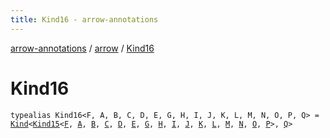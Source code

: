```yaml
---
title: Kind16 - arrow-annotations
---
```


[arrow-annotations](../index.html) / [arrow](index.html) / [Kind16](./-kind16.html)

# Kind16

`typealias Kind16<F, A, B, C, D, E, G, H, I, J, K, L, M, N, O, P, Q> = `[`Kind`](-kind.html)`<`[`Kind15`](-kind15.html)`<`[`F`](-kind16.html#F)`, `[`A`](-kind16.html#A)`, `[`B`](-kind16.html#B)`, `[`C`](-kind16.html#C)`, `[`D`](-kind16.html#D)`, `[`E`](-kind16.html#E)`, `[`G`](-kind16.html#G)`, `[`H`](-kind16.html#H)`, `[`I`](-kind16.html#I)`, `[`J`](-kind16.html#J)`, `[`K`](-kind16.html#K)`, `[`L`](-kind16.html#L)`, `[`M`](-kind16.html#M)`, `[`N`](-kind16.html#N)`, `[`O`](-kind16.html#O)`, `[`P`](-kind16.html#P)`>, `[`Q`](-kind16.html#Q)`>`